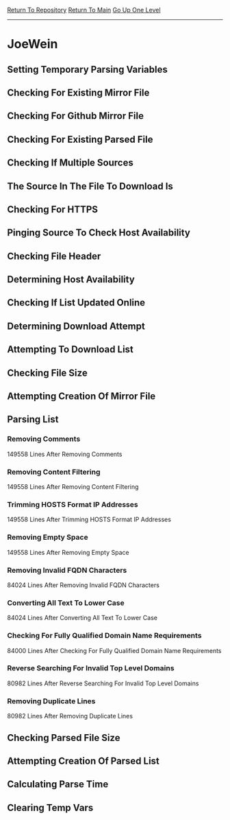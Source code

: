 [Return To Repository](https://github.com/deathbybandaid/piholeparser/)
[Return To Main](https://github.com/deathbybandaid/piholeparser/blob/master/RecentRunLogs/Mainlog.md)
[Go Up One Level](https://github.com/deathbybandaid/piholeparser/blob/master/RecentRunLogs/TopLevelScripts/30-Processing-External-Blacklists.md)
____________________________________
# JoeWein
## Setting Temporary Parsing Variables
## Checking For Existing Mirror File
## Checking For Github Mirror File
## Checking For Existing Parsed File
## Checking If Multiple Sources
## The Source In The File To Download Is
## Checking For HTTPS
## Pinging Source To Check Host Availability
## Checking File Header
## Determining Host Availability
## Checking If List Updated Online
## Determining Download Attempt
## Attempting To Download List
## Checking File Size
## Attempting Creation Of Mirror File
## Parsing List
### Removing Comments
149558 Lines After Removing Comments
### Removing Content Filtering
149558 Lines After Removing Content Filtering
### Trimming HOSTS Format IP Addresses
149558 Lines After Trimming HOSTS Format IP Addresses
### Removing Empty Space
149558 Lines After Removing Empty Space
### Removing Invalid FQDN Characters
84024 Lines After Removing Invalid FQDN Characters
### Converting All Text To Lower Case
84024 Lines After Converting All Text To Lower Case
### Checking For Fully Qualified Domain Name Requirements
84000 Lines After Checking For Fully Qualified Domain Name Requirements
### Reverse Searching For Invalid Top Level Domains
80982 Lines After Reverse Searching For Invalid Top Level Domains
### Removing Duplicate Lines
80982 Lines After Removing Duplicate Lines
## Checking Parsed File Size
## Attempting Creation Of Parsed List
## Calculating Parse Time
## Clearing Temp Vars
